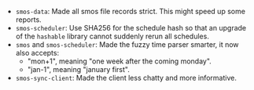 - `smos-data`: Made all smos file records strict. This might speed up some reports.
- `smos-scheduler`: Use SHA256 for the schedule hash so that an upgrade of the `hashable` library cannot suddenly rerun all schedules.
- `smos` and `smos-scheduler`: Made the fuzzy time parser smarter, it now also accepts:
    * "mon+1", meaning "one week after the coming monday".
    * "jan-1", meaning "january first".
- `smos-sync-client`: Made the client less chatty and more informative.
